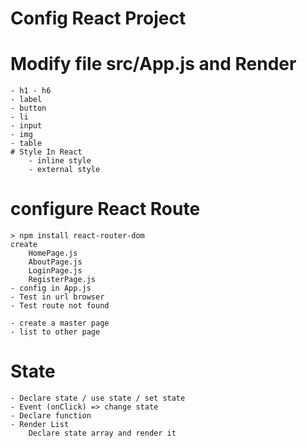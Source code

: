 # Config React Project
    
# Modify file src/App.js and  Render
    - h1 - h6
    - label
    - button
    - li
    - input
    - img
    - table
    # Style In React
        - inline style
        - external style
# configure React Route
    > npm install react-router-dom
    create 
        HomePage.js
        AboutPage.js
        LoginPage.js
        RegisterPage.js
    - config in App.js
    - Test in url browser
    - Test route not found

    - create a master page
    - list to other page
    
# State
    - Declare state / use state / set state
    - Event (onClick) => change state
    - Declare function
    - Render List
        Declare state array and render it
